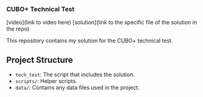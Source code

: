 ### CUBO+ Technical Test

[video](link to video here)
[solution](link to the specific file of the solution in the repo)

This repository contains my solution for the CUBO+ technical test.

## Project Structure

- `tech_test`: The script that includes the solution.
- `scripts/`: Helper scripts.
- `data/`: Contains any data files used in the project.

